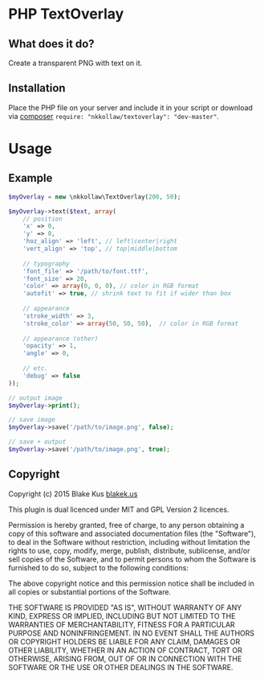 # PHP TextOverlay

## What does it do?

Create a transparent PNG with text on it.

## Installation

Place the PHP file on your server and include it in your script or download via [composer](https://getcomposer.org/) `require: "nkkollaw/textoverlay": "dev-master"`.

# Usage

## Example

```php
$myOverlay = new \nkkollaw\TextOverlay(200, 50);

$myOverlay->text($text, array(
	// position
	'x' => 0,
	'y' => 0,
	'hoz_align' => 'left', // left|center|right
	'vert_align' => 'top', // top|middle|bottom
	
	// typography
	'font_file' => '/path/to/font.ttf',
	'font_size' => 20,
	'color' => array(0, 0, 0), // color in RGB format
	'autofit' => true, // shrink text to fit if wider than box
	
	// appearance
	'stroke_width' => 3,
	'stroke_color' => array(50, 50, 50),  // color in RGB format
	
	// appearance (other)
	'opacity' => 1,
	'angle' => 0,
	
	// etc.
	'debug' => false
));

// output image
$myOverlay->print();

// save image
$myOverlay->save('/path/to/image.png', false);

// save + output
$myOverlay->save('/path/to/image.png', true);
```

## Copyright

Copyright (c) 2015 Blake Kus [blakek.us](http://blakek.us)

This plugin is dual licenced under MIT and GPL Version 2 licences.

Permission is hereby granted, free of charge, to any person obtaining a copy of
this software and associated documentation files (the "Software"), to deal in
the Software without restriction, including without limitation the rights to
use, copy, modify, merge, publish, distribute, sublicense, and/or sell copies
of the Software, and to permit persons to whom the Software is furnished to do
so, subject to the following conditions:

The above copyright notice and this permission notice shall be included in all
copies or substantial portions of the Software.

THE SOFTWARE IS PROVIDED "AS IS", WITHOUT WARRANTY OF ANY KIND, EXPRESS OR
IMPLIED, INCLUDING BUT NOT LIMITED TO THE WARRANTIES OF MERCHANTABILITY,
FITNESS FOR A PARTICULAR PURPOSE AND NONINFRINGEMENT. IN NO EVENT SHALL THE
AUTHORS OR COPYRIGHT HOLDERS BE LIABLE FOR ANY CLAIM, DAMAGES OR OTHER
LIABILITY, WHETHER IN AN ACTION OF CONTRACT, TORT OR OTHERWISE, ARISING FROM,
OUT OF OR IN CONNECTION WITH THE SOFTWARE OR THE USE OR OTHER DEALINGS IN THE
SOFTWARE.